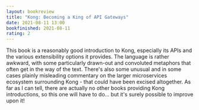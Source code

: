 ```yaml
---
layout: bookreview
title: "Kong: Becoming a King of API Gateways"
date: 2021-08-11 13:00
bookfinished: 2021-08-11
rating: 2
---
```


This book is a reasonably good introduction to Kong, especially its APIs and the various extensibility options it provides. The language is rather awkward, with some particularly drawn-out and convoluted metaphors that often get in the way of the text. There's also some unusual and in some cases plainly misleading commentary on the larger microservices ecosystem surrounding Kong - that could have been excised altogether. As far as I can tell, there are actually no other books providing Kong introductions, so this one will have to do... but it's surely possible to improve upon it!